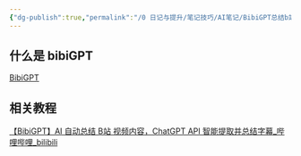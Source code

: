 ```yaml
---
{"dg-publish":true,"permalink":"/0 日记与提升/笔记技巧/AI笔记/BibiGPT总结b站视频/","title":"BibiGPT总结b站视频"}
---
```



## 什么是 bibiGPT
[BibiGPT](../../../3%20计算机/创建、效率与技巧/AI/不同的ai/ai二次开发应用/BibiGPT.md)
## 相关教程
[【BibiGPT】AI 自动总结 B站 视频内容，ChatGPT API 智能提取并总结字幕\_哔哩哔哩\_bilibili](https://www.bilibili.com/video/BV1fX4y1Q7Ux/?buvid=XY630CE669F34078F341989B1EE06E60B0127&is_story_h5=false&mid=g8UDjEqHIS5oCexxb9oAEQ%3D%3D&p=1&plat_id=116&share_from=ugc&share_medium=android&share_plat=android&share_session_id=4114d5d9-a208-414b-852a-693301096ad7&share_source=COPY&share_tag=s_i&timestamp=1692155701&unique_k=F4QtTHK&up_id=37648256)